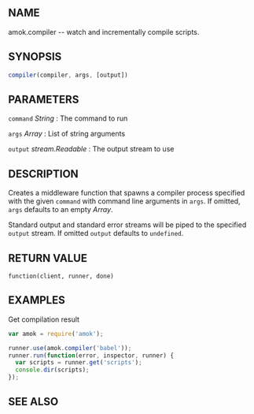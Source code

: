 ## NAME

amok.compiler -- watch and incrementally compile scripts.

## SYNOPSIS

```js
compiler(compiler, args, [output])
```

## PARAMETERS
`command` *String*
:   The command to run

`args` *Array*
:   List of string arguments

`output` *stream.Readable*
:   The output stream to use

## DESCRIPTION

Creates a middleware function that spawns a compiler process specified with the given
`command` with command line arguments in `args`. If omitted, `args` defaults to an
empty *Array*.

Standard output and standard error streams will be piped to the specified `output` stream.
If omitted `output` defaults to `undefined`.

## RETURN VALUE

`function(client, runner, done)`

## EXAMPLES

Get compilation result

```js
var amok = require('amok');

runner.use(amok.compiler('babel'));
runner.run(function(error, inspector, runner) {
  var scripts = runner.get('scripts');
  console.dir(scripts);
});
```

## SEE ALSO
